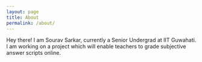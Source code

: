 ```yaml
---
layout: page
title: About
permalink: /about/
---
```


Hey there! I am Sourav Sarkar, currently a Senior Undergrad at IIT Guwahati. I am working on a project which will enable teachers to grade subjective answer scripts online.
